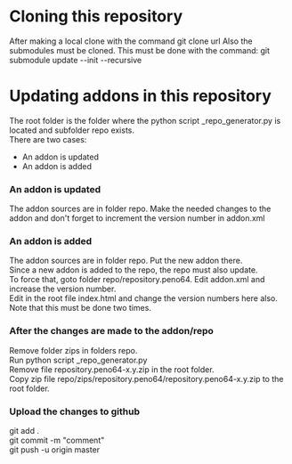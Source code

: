 # Cloning this repository

After making a local clone with the command
git clone url
Also the submodules must be cloned. This must be done with the command:
git submodule update --init --recursive

# Updating addons in this repository

The root folder is the folder where the python script _repo_generator.py is located and subfolder repo exists. \
There are two cases:
- An addon is updated
- An addon is added

### An addon is updated

The addon sources are in folder repo. Make the needed changes to the addon and don't forget to increment the version number in addon.xml

### An addon is added

The addon sources are in folder repo. Put the new addon there. \
Since a new addon is added to the repo, the repo must also update. \
To force that, goto folder repo/repository.peno64. Edit addon.xml and increase the version number. \
Edit in the root file index.html and change the version numbers here also. Note that this must be done two times.

### After the changes are made to the addon/repo

Remove folder zips in folders repo. \
Run python script _repo_generator.py \
Remove file repository.peno64-x.y.zip in the root folder. \
Copy zip file repo/zips/repository.peno64/repository.peno64-x.y.zip to the root folder.

### Upload the changes to github
git add . \
git commit -m "comment" \
git push -u origin master
